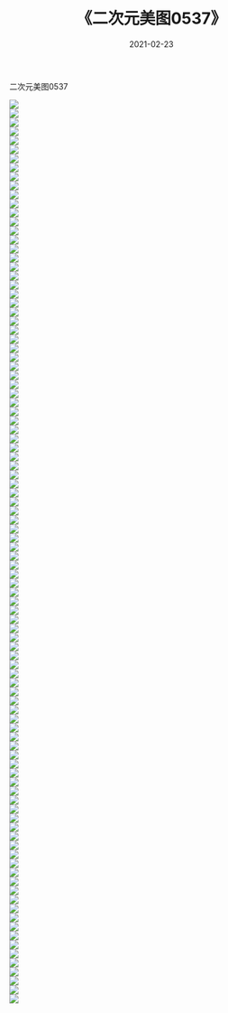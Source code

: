 ﻿---
layout: post
title:  《二次元美图0537》
date:   2021-02-23
img: http://imgx.orgx.ga/二次元/2021/二次元美图0537/000.jpg
categories: [美女, 清纯, 唯美]
---

二次元美图0537

 ![](http://imgx.orgx.ga/二次元/2021/二次元美图0537/001.jpg) <br>![](http://imgx.orgx.ga/二次元/2021/二次元美图0537/002.jpg) <br>![](http://imgx.orgx.ga/二次元/2021/二次元美图0537/003.jpg) <br>![](http://imgx.orgx.ga/二次元/2021/二次元美图0537/004.jpg) <br>![](http://imgx.orgx.ga/二次元/2021/二次元美图0537/005.jpg) <br>![](http://imgx.orgx.ga/二次元/2021/二次元美图0537/006.jpg) <br>![](http://imgx.orgx.ga/二次元/2021/二次元美图0537/007.jpg) <br>![](http://imgx.orgx.ga/二次元/2021/二次元美图0537/008.jpg) <br>![](http://imgx.orgx.ga/二次元/2021/二次元美图0537/009.jpg) <br>![](http://imgx.orgx.ga/二次元/2021/二次元美图0537/010.jpg) <br>![](http://imgx.orgx.ga/二次元/2021/二次元美图0537/011.jpg) <br>![](http://imgx.orgx.ga/二次元/2021/二次元美图0537/012.jpg) <br>![](http://imgx.orgx.ga/二次元/2021/二次元美图0537/013.jpg) <br>![](http://imgx.orgx.ga/二次元/2021/二次元美图0537/014.jpg) <br>![](http://imgx.orgx.ga/二次元/2021/二次元美图0537/015.jpg) <br>![](http://imgx.orgx.ga/二次元/2021/二次元美图0537/016.jpg) <br>![](http://imgx.orgx.ga/二次元/2021/二次元美图0537/017.jpg) <br>![](http://imgx.orgx.ga/二次元/2021/二次元美图0537/018.jpg) <br>![](http://imgx.orgx.ga/二次元/2021/二次元美图0537/019.jpg) <br>![](http://imgx.orgx.ga/二次元/2021/二次元美图0537/020.jpg) <br>![](http://imgx.orgx.ga/二次元/2021/二次元美图0537/021.jpg) <br>![](http://imgx.orgx.ga/二次元/2021/二次元美图0537/022.jpg) <br>![](http://imgx.orgx.ga/二次元/2021/二次元美图0537/023.jpg) <br>![](http://imgx.orgx.ga/二次元/2021/二次元美图0537/024.jpg) <br>![](http://imgx.orgx.ga/二次元/2021/二次元美图0537/025.jpg) <br>![](http://imgx.orgx.ga/二次元/2021/二次元美图0537/026.jpg) <br>![](http://imgx.orgx.ga/二次元/2021/二次元美图0537/027.jpg) <br>![](http://imgx.orgx.ga/二次元/2021/二次元美图0537/028.jpg) <br>![](http://imgx.orgx.ga/二次元/2021/二次元美图0537/029.jpg) <br>![](http://imgx.orgx.ga/二次元/2021/二次元美图0537/030.jpg) <br>![](http://imgx.orgx.ga/二次元/2021/二次元美图0537/031.jpg) <br>![](http://imgx.orgx.ga/二次元/2021/二次元美图0537/032.jpg) <br>![](http://imgx.orgx.ga/二次元/2021/二次元美图0537/033.jpg) <br>![](http://imgx.orgx.ga/二次元/2021/二次元美图0537/034.jpg) <br>![](http://imgx.orgx.ga/二次元/2021/二次元美图0537/035.jpg) <br>![](http://imgx.orgx.ga/二次元/2021/二次元美图0537/036.jpg) <br>![](http://imgx.orgx.ga/二次元/2021/二次元美图0537/037.jpg) <br>![](http://imgx.orgx.ga/二次元/2021/二次元美图0537/038.jpg) <br>![](http://imgx.orgx.ga/二次元/2021/二次元美图0537/039.jpg) <br>![](http://imgx.orgx.ga/二次元/2021/二次元美图0537/040.jpg) <br>![](http://imgx.orgx.ga/二次元/2021/二次元美图0537/041.jpg) <br>![](http://imgx.orgx.ga/二次元/2021/二次元美图0537/042.jpg) <br>![](http://imgx.orgx.ga/二次元/2021/二次元美图0537/043.jpg) <br>![](http://imgx.orgx.ga/二次元/2021/二次元美图0537/044.jpg) <br>![](http://imgx.orgx.ga/二次元/2021/二次元美图0537/045.jpg) <br>![](http://imgx.orgx.ga/二次元/2021/二次元美图0537/046.jpg) <br>![](http://imgx.orgx.ga/二次元/2021/二次元美图0537/047.jpg) <br>![](http://imgx.orgx.ga/二次元/2021/二次元美图0537/048.jpg) <br>![](http://imgx.orgx.ga/二次元/2021/二次元美图0537/049.jpg) <br>![](http://imgx.orgx.ga/二次元/2021/二次元美图0537/050.jpg) <br>![](http://imgx.orgx.ga/二次元/2021/二次元美图0537/051.jpg) <br>![](http://imgx.orgx.ga/二次元/2021/二次元美图0537/052.jpg) <br>![](http://imgx.orgx.ga/二次元/2021/二次元美图0537/053.jpg) <br>![](http://imgx.orgx.ga/二次元/2021/二次元美图0537/054.jpg) <br>![](http://imgx.orgx.ga/二次元/2021/二次元美图0537/055.jpg) <br>![](http://imgx.orgx.ga/二次元/2021/二次元美图0537/056.jpg) <br>![](http://imgx.orgx.ga/二次元/2021/二次元美图0537/057.jpg) <br>![](http://imgx.orgx.ga/二次元/2021/二次元美图0537/058.jpg) <br>![](http://imgx.orgx.ga/二次元/2021/二次元美图0537/059.jpg) <br>![](http://imgx.orgx.ga/二次元/2021/二次元美图0537/060.jpg) <br>![](http://imgx.orgx.ga/二次元/2021/二次元美图0537/061.jpg) <br>![](http://imgx.orgx.ga/二次元/2021/二次元美图0537/062.jpg) <br>![](http://imgx.orgx.ga/二次元/2021/二次元美图0537/063.jpg) <br>![](http://imgx.orgx.ga/二次元/2021/二次元美图0537/064.jpg) <br>![](http://imgx.orgx.ga/二次元/2021/二次元美图0537/065.jpg) <br>![](http://imgx.orgx.ga/二次元/2021/二次元美图0537/066.jpg) <br>![](http://imgx.orgx.ga/二次元/2021/二次元美图0537/067.jpg) <br>![](http://imgx.orgx.ga/二次元/2021/二次元美图0537/068.jpg) <br>![](http://imgx.orgx.ga/二次元/2021/二次元美图0537/069.jpg) <br>![](http://imgx.orgx.ga/二次元/2021/二次元美图0537/070.jpg) <br>![](http://imgx.orgx.ga/二次元/2021/二次元美图0537/071.jpg) <br>![](http://imgx.orgx.ga/二次元/2021/二次元美图0537/072.jpg) <br>![](http://imgx.orgx.ga/二次元/2021/二次元美图0537/073.jpg) <br>![](http://imgx.orgx.ga/二次元/2021/二次元美图0537/074.jpg) <br>![](http://imgx.orgx.ga/二次元/2021/二次元美图0537/075.jpg) <br>![](http://imgx.orgx.ga/二次元/2021/二次元美图0537/076.jpg) <br>![](http://imgx.orgx.ga/二次元/2021/二次元美图0537/077.jpg) <br>![](http://imgx.orgx.ga/二次元/2021/二次元美图0537/078.jpg) <br>![](http://imgx.orgx.ga/二次元/2021/二次元美图0537/079.jpg) <br>![](http://imgx.orgx.ga/二次元/2021/二次元美图0537/080.jpg) <br>![](http://imgx.orgx.ga/二次元/2021/二次元美图0537/081.jpg) <br>![](http://imgx.orgx.ga/二次元/2021/二次元美图0537/082.jpg) <br>![](http://imgx.orgx.ga/二次元/2021/二次元美图0537/083.jpg) <br>![](http://imgx.orgx.ga/二次元/2021/二次元美图0537/084.jpg) <br>![](http://imgx.orgx.ga/二次元/2021/二次元美图0537/085.jpg) <br>![](http://imgx.orgx.ga/二次元/2021/二次元美图0537/086.jpg) <br>![](http://imgx.orgx.ga/二次元/2021/二次元美图0537/087.jpg) <br>![](http://imgx.orgx.ga/二次元/2021/二次元美图0537/088.jpg) <br>![](http://imgx.orgx.ga/二次元/2021/二次元美图0537/089.jpg) <br>![](http://imgx.orgx.ga/二次元/2021/二次元美图0537/090.jpg) <br>![](http://imgx.orgx.ga/二次元/2021/二次元美图0537/091.jpg) <br>![](http://imgx.orgx.ga/二次元/2021/二次元美图0537/092.jpg) <br>![](http://imgx.orgx.ga/二次元/2021/二次元美图0537/093.jpg) <br>![](http://imgx.orgx.ga/二次元/2021/二次元美图0537/094.jpg) <br>![](http://imgx.orgx.ga/二次元/2021/二次元美图0537/095.jpg) <br>![](http://imgx.orgx.ga/二次元/2021/二次元美图0537/096.jpg) <br>![](http://imgx.orgx.ga/二次元/2021/二次元美图0537/097.jpg) <br>![](http://imgx.orgx.ga/二次元/2021/二次元美图0537/098.jpg) <br>![](http://imgx.orgx.ga/二次元/2021/二次元美图0537/099.jpg) <br>![](http://imgx.orgx.ga/二次元/2021/二次元美图0537/100.jpg) <br>